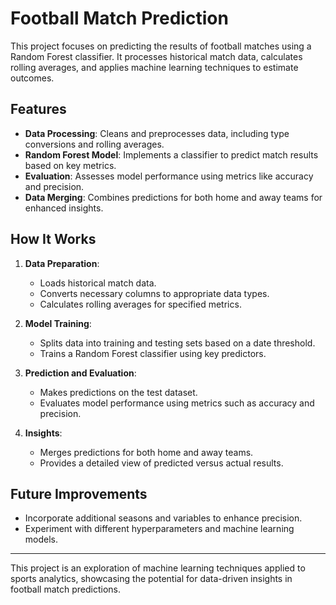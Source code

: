 # Football Match Prediction

This project focuses on predicting the results of football matches using a Random Forest classifier. It processes historical match data, calculates rolling averages, and applies machine learning techniques to estimate outcomes.

## Features

- **Data Processing**: Cleans and preprocesses data, including type conversions and rolling averages.
- **Random Forest Model**: Implements a classifier to predict match results based on key metrics.
- **Evaluation**: Assesses model performance using metrics like accuracy and precision.
- **Data Merging**: Combines predictions for both home and away teams for enhanced insights.

## How It Works

1. **Data Preparation**:
   - Loads historical match data.
   - Converts necessary columns to appropriate data types.
   - Calculates rolling averages for specified metrics.

2. **Model Training**:
   - Splits data into training and testing sets based on a date threshold.
   - Trains a Random Forest classifier using key predictors.

3. **Prediction and Evaluation**:
   - Makes predictions on the test dataset.
   - Evaluates model performance using metrics such as accuracy and precision.

4. **Insights**:
   - Merges predictions for both home and away teams.
   - Provides a detailed view of predicted versus actual results.

## Future Improvements

- Incorporate additional seasons and variables to enhance precision.
- Experiment with different hyperparameters and machine learning models.

---

This project is an exploration of machine learning techniques applied to sports analytics, showcasing the potential for data-driven insights in football match predictions.
